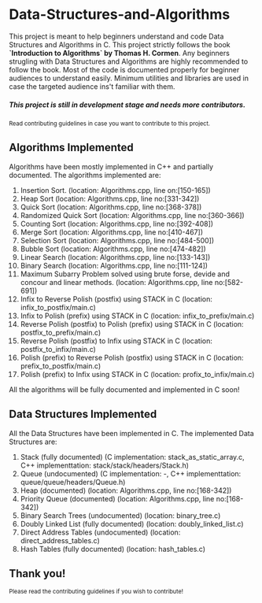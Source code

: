 # Data-Structures-and-Algorithms
<p>This project is meant to help beginners understand and code Data Structures and Algorithms
in C. This project strictly follows the book <strong>`Introduction to Algorithms` by Thomas H. Cormen</strong>.
Any beginners strugling with Data Structures and Algorithms are highly recommended to follow
the book. Most of the code is documented properly for beginner audiences to understand easily.
Minimum utilities and libraries are used in case the targeted audience ins't familiar with them.</p>
<p><h5> This project is still in development stage and needs more contributors. </h5></p>
<p><small> Read contributing guidelines in case you want to contribute to this project.</small></p>

## Algorithms Implemented
<p> Algorithms have been mostly implemented in C++ and partially documented. The algorithms implemented are:
<ol>
  <li>Insertion Sort. (location: Algorithms.cpp, line on:[150-165])</li>
  <li> Heap Sort (location: Algorithms.cpp, line no:[331-342])</li>
  <li> Quick Sort (location: Algorithms.cpp, line no:[368-378]) </li>
  <li> Randomized Quick Sort (location: Algorithms.cpp, line no:[360-366]) </li>
  <li> Counting Sort (location: Algorithms.cpp, line no:[392-408]) </li>
  <li> Merge Sort (location: Algorithms.cpp, line no:[410-467]) </li>
  <li> Selection Sort (location: Algorithms.cpp, line no:[484-500]) </li>
  <li> Bubble Sort (location: Algorithms.cpp, line no:[474-482]) </li>
  <li> Linear Search (location: Algorithms.cpp, line no:[133-143]) </li>
  <li> Binary Search (location: Algorithms.cpp, line no:[111-124]) </li>
  <li> Maximum Subarry Problem solved using brute forse, devide and concour and linear methods. (location: Algorithms.cpp, line no:[582-691]) </li>
  <li> Infix to Reverse Polish (postfix) using STACK in C (location: infix_to_postfix/main.c) </li>
  <li> Infix to Polish (prefix) using STACK in C (location: infix_to_prefix/main.c) </li>
  <li> Reverse Polish (postfix) to Polish (prefix) using STACK in C (location: postfix_to_prefix/main.c) </li>
  <li> Reverse Polish (postfix) to Infix using STACK in C (location: postfix_to_infix/main.c) </li>
  <li> Polish (prefix) to Reverse Polish (postfix) using STACK in C (location: prefix_to_postfix/main.c) </li>
  <li> Polish (prefix) to Infix using STACK in C (location: profix_to_infix/main.c) </li>
</ol>
</p>
<p> All the algorithms will be fully documented and implemented in C soon! </p>
  
## Data Structures Implemented
<p> All the Data Structures have been implemented in C. The implemented Data Structures are:
  <ol>
    <li> Stack (fully documented) (C implementation: stack_as_static_array.c, C++ implementtation: stack/stack/headers/Stack.h)</li>
    <li> Queue (undocumented) (C implementation: -, C++ implementtation: queue/queue/headers/Queue.h)</li>
    <li> Heap (documented) (location: Algorithms.cpp, line no:[168-342])</li>
    <li> Priority Queue (documented) (location: Algorithms.cpp, line no:[168-342]) </li>
    <li> Binary Search Trees (undocumented) (location: binary_tree.c)</li>
    <li> Doubly Linked List (fully documented) (location: doubly_linked_list.c)</li>
    <li> Direct Address Tables (undocumented) (location: direct_address_tables.c)</li>
    <li> Hash Tables (fully documented) (location: hash_tables.c)</li>
  </ol>
</p>

## Thank you!
<small> Please read the contributing guidelines if you wish to contribute!</small>
